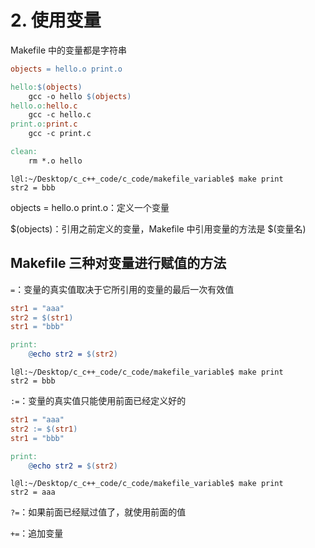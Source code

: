 # 2. 使用变量

Makefile 中的变量都是字符串

```makefile
objects = hello.o print.o

hello:$(objects)
	gcc -o hello $(objects)
hello.o:hello.c
	gcc -c hello.c
print.o:print.c
	gcc -c print.c

clean:
	rm *.o hello
```

```
l@l:~/Desktop/c_c++_code/c_code/makefile_variable$ make print 
str2 = bbb
```

objects = hello.o print.o：定义一个变量

$(objects)：引用之前定义的变量，Makefile 中引用变量的方法是 $(变量名)

## Makefile 三种对变量进行赋值的方法

`=`：变量的真实值取决于它所引用的变量的最后一次有效值

```Makefile
str1 = "aaa"
str2 = $(str1)
str1 = "bbb"

print:
	@echo str2 = $(str2)
```

```
l@l:~/Desktop/c_c++_code/c_code/makefile_variable$ make print 
str2 = bbb
```

`:=`：变量的真实值只能使用前面已经定义好的

```makefile
str1 = "aaa"
str2 := $(str1)
str1 = "bbb"

print:
	@echo str2 = $(str2)
```

```
l@l:~/Desktop/c_c++_code/c_code/makefile_variable$ make print 
str2 = aaa
```

`?=`：如果前面已经赋过值了，就使用前面的值

`+=`：追加变量
